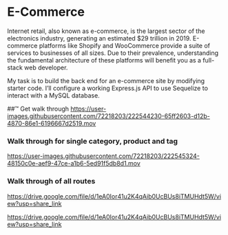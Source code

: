 # E-Commerce

Internet retail, also known as e-commerce, is the largest sector of the electronics industry, generating an estimated $29 trillion in 2019. E-commerce platforms like Shopify and WooCommerce provide a suite of services to businesses of all sizes. Due to their prevalence, understanding the fundamental architecture of these platforms will benefit you as a full-stack web developer.

My task is to build the back end for an e-commerce site by modifying starter code. I’ll configure a working Express.js API to use Sequelize to interact with a MySQL database.

##™ Get walk through 
https://user-images.githubusercontent.com/72218203/222544230-65ff2603-d12b-4870-86e1-6196667d2519.mov

### Walk through for single category, product and tag 


https://user-images.githubusercontent.com/72218203/222545324-48150c0e-aef9-47ce-a1b6-5ed91f5db8d1.mov

### Walk through of all routes

https://drive.google.com/file/d/1eA0Ior41u2K4qAib0UcBUs8iTMUHdt5W/view?usp=share_link 


https://drive.google.com/file/d/1eA0Ior41u2K4qAib0UcBUs8iTMUHdt5W/view?usp=share_link 

